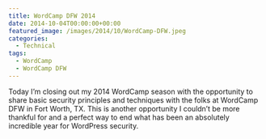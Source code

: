 ```yaml
---
title: WordCamp DFW 2014
date: 2014-10-04T00:00:00+00:00
featured_image: /images/2014/10/WordCamp-DFW.jpeg
categories:
  - Technical
tags:
  - WordCamp
  - WordCamp DFW
---
```


Today I’m closing out my 2014 WordCamp season with the opportunity to share basic security principles and techniques with the folks at WordCamp DFW in Fort Worth, TX. This is another opportunity I couldn’t be more thankful for and a perfect way to end what has been an absolutely incredible year for WordPress security.